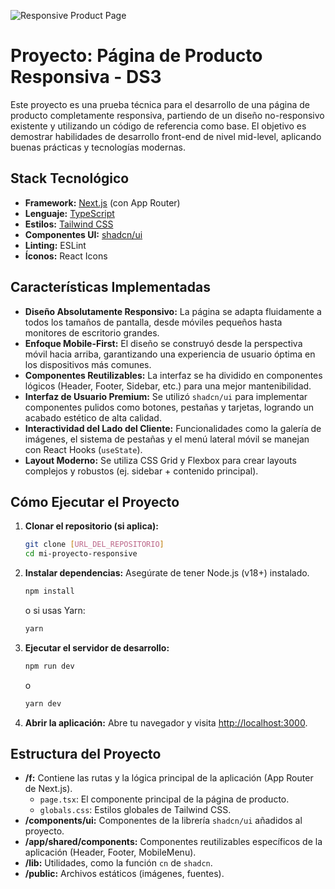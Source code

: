 <!-- Imagen -->
![Responsive Product Page](https://www.ds3comunicaciones.com/Logo1.jpg)

# Proyecto: Página de Producto Responsiva - DS3

Este proyecto es una prueba técnica para el desarrollo de una página de producto completamente responsiva, partiendo de un diseño no-responsivo existente y utilizando un código de referencia como base. El objetivo es demostrar habilidades de desarrollo front-end de nivel mid-level, aplicando buenas prácticas y tecnologías modernas.

## Stack Tecnológico

- **Framework:** [Next.js](https://nextjs.org/) (con App Router)
- **Lenguaje:** [TypeScript](https://www.typescriptlang.org/)
- **Estilos:** [Tailwind CSS](https://tailwindcss.com/)
- **Componentes UI:** [shadcn/ui](https://ui.shadcn.com/)
- **Linting:** ESLint
- **Íconos:** React Icons

## Características Implementadas

- **Diseño Absolutamente Responsivo:** La página se adapta fluidamente a todos los tamaños de pantalla, desde móviles pequeños hasta monitores de escritorio grandes.
- **Enfoque Mobile-First:** El diseño se construyó desde la perspectiva móvil hacia arriba, garantizando una experiencia de usuario óptima en los dispositivos más comunes.
- **Componentes Reutilizables:** La interfaz se ha dividido en componentes lógicos (Header, Footer, Sidebar, etc.) para una mejor mantenibilidad.
- **Interfaz de Usuario Premium:** Se utilizó `shadcn/ui` para implementar componentes pulidos como botones, pestañas y tarjetas, logrando un acabado estético de alta calidad.
- **Interactividad del Lado del Cliente:** Funcionalidades como la galería de imágenes, el sistema de pestañas y el menú lateral móvil se manejan con React Hooks (`useState`).
- **Layout Moderno:** Se utiliza CSS Grid y Flexbox para crear layouts complejos y robustos (ej. sidebar + contenido principal).

## Cómo Ejecutar el Proyecto

1.  **Clonar el repositorio (si aplica):**
    ```bash
    git clone [URL_DEL_REPOSITORIO]
    cd mi-proyecto-responsive
    ```

2.  **Instalar dependencias:**
    Asegúrate de tener Node.js (v18+) instalado.
    ```bash
    npm install
    ```
    o si usas Yarn:
    ```bash
    yarn
    ```

3.  **Ejecutar el servidor de desarrollo:**
    ```bash
    npm run dev
    ```
    o
    ```bash
    yarn dev
    ```

4.  **Abrir la aplicación:**
    Abre tu navegador y visita [http://localhost:3000](http://localhost:3000).

## Estructura del Proyecto

- **/f:** Contiene las rutas y la lógica principal de la aplicación (App Router de Next.js).
  - `page.tsx`: El componente principal de la página de producto.
  - `globals.css`: Estilos globales de Tailwind CSS.
- **/components/ui:** Componentes de la librería `shadcn/ui` añadidos al proyecto.
- **/app/shared/components:** Componentes reutilizables específicos de la aplicación (Header, Footer, MobileMenu).
- **/lib:** Utilidades, como la función `cn` de `shadcn`.
- **/public:** Archivos estáticos (imágenes, fuentes).